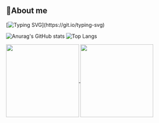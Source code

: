 ## 👋About me
[![Typing SVG](https://readme-typing-svg.demolab.com?font=Consolas&weight=600&duration=3000&pause=1000&color=F7B41E&vCenter=true&random=true&width=435&lines=Hi!+I'm+a+backend+engineer.)](https://git.io/typing-svg)

![Anurag's GitHub stats](https://github-readme-stats.vercel.app/api?username=Lcwei-0708&show_icons=true&theme=gruvbox&bg_color=FAEED438) ![Top Langs](https://github-readme-stats.vercel.app/api/top-langs/?username=Lcwei-0708&show_icons=true&theme=gruvbox&bg_color=FAEED438&layout=donut&langs_count=5)

<a href="https://github.com/anuraghazra/github-readme-stats">
  <img height=200 align="center" src="https://github-readme-stats.vercel.app/api?username=Lcwei-0708&show_icons=true&theme=gruvbox&bg_color=FAEED438" />
</a>
<a href="https://github.com/anuraghazra/convoychat">
  <img height=200 align="center" src="https://github-readme-stats.vercel.app/api/top-langs?username=Lcwei-0708&show_icons=true&theme=gruvbox&bg_color=FAEED438&layout=compact&langs_count=8&card_width=320" />
</a>
